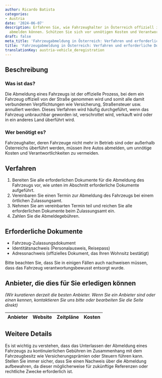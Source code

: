 ```yaml
---
author: Ricardo Batista
categories:
- Austria
date: '2024-06-07'
description: Erfahren Sie, wie Fahrzeughalter in Österreich offiziell ihre Fahrzeuge
  abmelden können. Schützen Sie sich vor unnötigen Kosten und Verantwortlichkeiten.
draft: false
meta_title: 'Fahrzeugabmeldung in Österreich: Verfahren und erforderliche Dokumente'
title: 'Fahrzeugabmeldung in Österreich: Verfahren und erforderliche Dokumente'
translationKey: austria-vehicle_deregistration
---
```



## Beschreibung
### Was ist das?
Die Abmeldung eines Fahrzeugs ist der offizielle Prozess, bei dem ein Fahrzeug offiziell von der Straße genommen wird und somit alle damit verbundenen Verpflichtungen wie Versicherung, Straßensteuer usw. annulliert werden. Dieses Verfahren wird häufig durchgeführt, wenn das Fahrzeug unbrauchbar geworden ist, verschrottet wird, verkauft wird oder in ein anderes Land überführt wird.

### Wer benötigt es?
Fahrzeughalter, deren Fahrzeuge nicht mehr in Betrieb sind oder außerhalb Österreichs überführt werden, müssen ihre Autos abmelden, um unnötige Kosten und Verantwortlichkeiten zu vermeiden.

## Verfahren
1. Bereiten Sie alle erforderlichen Dokumente für die Abmeldung des Fahrzeugs vor, wie unten im Abschnitt erforderliche Dokumente aufgeführt.
2. Vereinbaren Sie einen Termin zur Abmeldung des Fahrzeugs bei einem örtlichen Zulassungsamt.
3. Nehmen Sie am vereinbarten Termin teil und reichen Sie alle erforderlichen Dokumente beim Zulassungsamt ein.
4. Zahlen Sie die Abmeldegebühren.

## Erforderliche Dokumente
* Fahrzeug-Zulassungsdokument
* Identitätsnachweis (Personalausweis, Reisepass)
* Adressnachweis (offizielles Dokument, das Ihren Wohnsitz bestätigt)

Bitte beachten Sie, dass Sie in einigen Fällen auch nachweisen müssen, dass das Fahrzeug verantwortungsbewusst entsorgt wurde.

## Anbieter, die dies für Sie erledigen können
_(Wir kuratieren derzeit die besten Anbieter. Wenn Sie ein Anbieter sind oder einen kennen, kontaktieren Sie uns bitte oder bearbeiten Sie die Seite direkt)_

| Anbieter | Website | Zeitpläne | Kosten |
| --------------- | --------------- | :-------------: | :-------------: |

## Weitere Details
Es ist wichtig zu verstehen, dass das Unterlassen der Abmeldung eines Fahrzeugs zu kontinuierlichen Gebühren im Zusammenhang mit dem Fahrzeugbesitz wie Versicherungsprämien oder Steuern führen kann. Stellen Sie immer sicher, dass Sie einen Nachweis über die Abmeldung aufbewahren, da dieser möglicherweise für zukünftige Referenzen oder rechtliche Zwecke erforderlich ist.